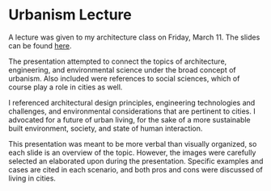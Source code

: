 # Urbanism Lecture

A lecture was given to my architecture class on Friday, March 11. The slides can be found [here](./lecture-slides.pdf). 

The presentation attempted to connect the topics of architecture, engineering, and environmental science under the broad concept of urbanism. Also included were references to social sciences, which of course play a role in cities as well. 

I referenced architectural design principles, engineering technologies and challenges, and environmental considerations that are pertinent to cities. I advocated for a future of urban living, for the sake of a more sustainable built environment, society, and state of human interaction. 

This presentation was meant to be more verbal than visually organized, so each slide is an overview of the topic. However, the images were carefully selected an elaborated upon during the presentation. Specific examples and cases are cited in each scenario, and both pros and cons were discussed of living in cities. 